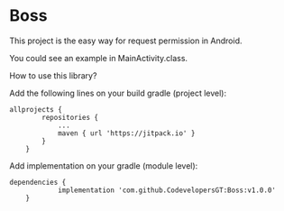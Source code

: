 # Boss

This project is the easy way for request permission in Android.

You could see an example in MainActivity.class.


How to use this library?

Add the following lines on your build gradle (project level):

```
allprojects {
		repositories {
			...
			maven { url 'https://jitpack.io' }
		}
	}
```
  
Add implementation on your gradle (module level):

```
dependencies {
	        implementation 'com.github.CodevelopersGT:Boss:v1.0.0'
	}
```
  
